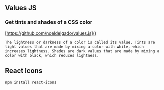 ## Values JS

### Get tints and shades of a CSS color
[https://github.com/noeldelgado/values.js]()

`````
The lightness or darkness of a color is called its value. Tints are light values that are made by mixing a color with white, which increases lightness. Shades are dark values that are made by mixing a color with black, which reduces lightness.

`````

## React Icons
`npm install react-icons`
